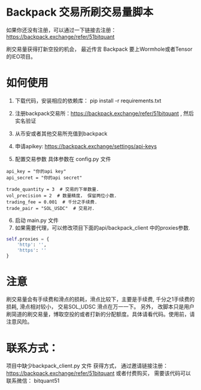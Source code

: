 # Backpack 交易所刷交易量脚本

如果你还没有注册，可以通过一下链接去注册：https://backpack.exchange/refer/51bitquant

刷交易量获得打新空投的机会， 最近传言 Backpack 要上Wormhole或者Tensor的IEO项目。

# 如何使用

1. 下载代码，安装相应的依赖库： pip install -r requirements.txt

2. 注册backpack交易所：https://backpack.exchange/refer/51bitquant , 然后实名验证
3. 从币安或者其他交易所充值到backpack
4. 申请apikey: https://backpack.exchange/settings/api-keys
5. 配置交易参数 具体参数在 config.py 文件
```
api_key = "你的api key"
api_secret = "你的api secret"

trade_quantity = 3  # 交易的下单数量.
vol_precision = 2  # 数量精度， 保留两位小数.
trading_fee = 0.001  # 千分之手续费.
trade_pair = "SOL_USDC"  # 交易对.
```

6. 启动 main.py 文件
7. 如果需要代理，可以修改项目下面的api/backpack_client 中的proxies参数.
```python
self.proxies = {
    'http': '',
    'https': ''
}

```

# 注意
刷交易量会有手续费和滑点的损耗，滑点比较下，主要是手续费, 千分之1手续费的损耗, 滑点相对较小， 交易SOL_UDSC 滑点在万一一下。
另外， 改脚本只是用户刷简道的刷交易量，博取空投的或者打新的分配额度。具体请看代码。使用前，请注意风险。

# 联系方式：
项目中缺少backpack_client.py 文件
获得方式， 通过邀请链接注册：https://backpack.exchange/refer/51bitquant
或者付费购买， 需要该代码可以联系微信： bitquant51





